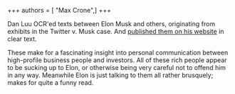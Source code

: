 +++
authors = [ "Max Crone",]
+++


Dan Luu OCR'ed texts between Elon Musk and others, originating from exhibits in the Twitter v. Musk case.
And [published them on his website](https://danluu.com/elon-twitter-texts/) in clear text.

These make for a fascinating insight into personal communication between high-profile business people and investors.
All of these rich people appear to be sucking up to Elon, or otherwise being very careful not to offend him in any way.
Meanwhile Elon is just talking to them all rather brusquely; makes for quite a funny read.
